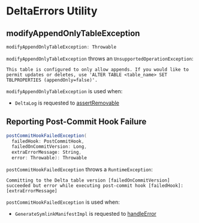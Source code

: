# DeltaErrors Utility

## <span id="modifyAppendOnlyTableException"> modifyAppendOnlyTableException

```scala
modifyAppendOnlyTableException: Throwable
```

`modifyAppendOnlyTableException` throws an `UnsupportedOperationException`:

```text
This table is configured to only allow appends. If you would like to permit updates or deletes, use 'ALTER TABLE <table_name> SET TBLPROPERTIES (appendOnly=false)'.
```

`modifyAppendOnlyTableException` is used when:

* `DeltaLog` is requested to [assertRemovable](DeltaLog.md#assertRemovable)

## <span id="postCommitHookFailedException"> Reporting Post-Commit Hook Failure

```scala
postCommitHookFailedException(
  failedHook: PostCommitHook,
  failedOnCommitVersion: Long,
  extraErrorMessage: String,
  error: Throwable): Throwable
```

`postCommitHookFailedException` throws a `RuntimeException`:

```text
Committing to the Delta table version [failedOnCommitVersion] succeeded but error while executing post-commit hook [failedHook]: [extraErrorMessage]
```

`postCommitHookFailedException` is used when:

* `GenerateSymlinkManifestImpl` is requested to [handleError](commands/generate/GenerateSymlinkManifest.md#handleError)
